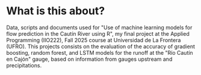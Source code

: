 # What is this about?
Data, scripts and documents used for "Use of machine learning models for flow prediction in the Cautín River using R", my final project at the Applied Programming (IIO222), Fall 2025 course at Universidad de La Frontera (UFRO). This projects consists on the evaluation of the accuracy of gradient boosting, random forest, and LSTM models for the runoff at the "Río Cautín en Cajón" gauge, based on information from gauges upstream and precipitations.
